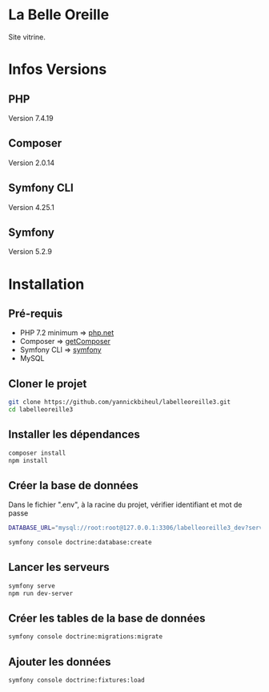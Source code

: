 # La Belle Oreille
Site vitrine.

# Infos Versions
## PHP
Version 7.4.19

## Composer
Version 2.0.14

## Symfony CLI
Version 4.25.1

## Symfony
Version 5.2.9

# Installation
## Pré-requis
* PHP 7.2 minimum => [php.net](https://www.php.net/downloads)
* Composer => [getComposer](https://getcomposer.org/download/)
* Symfony CLI => [symfony](https://symfony.com/download)
* MySQL

## Cloner le projet
```bash
git clone https://github.com/yannickbiheul/labelleoreille3.git
cd labelleoreille3
```
## Installer les dépendances
```bash
composer install
npm install
```
## Créer la base de données
Dans le fichier ".env", à la racine du projet, vérifier identifiant et mot de passe
```bash
DATABASE_URL="mysql://root:root@127.0.0.1:3306/labelleoreille3_dev?serverVersion=5.7"
```
```bash
symfony console doctrine:database:create
```
## Lancer les serveurs
```bash
symfony serve
npm run dev-server
```
## Créer les tables de la base de données
```bash
symfony console doctrine:migrations:migrate
```
## Ajouter les données
```bash
symfony console doctrine:fixtures:load
```